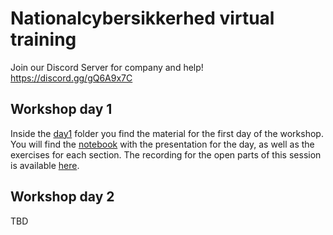 # Nationalcybersikkerhed virtual training

Join our Discord Server for company and help!
https://discord.gg/gQ6A9x7C

## Workshop day 1

Inside the [day1](day1/) folder you find the material for the first day of the workshop.
You will find the [notebook](day1/presentation.ipynb) with the presentation for the day, as well as the exercises for each section.
The recording for the open parts of this session is available [here](https://use.vg/nnLu42hXPZFB).

## Workshop day 2

TBD
